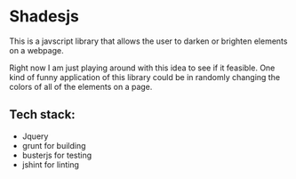 Shadesjs
========


This is a javscript library that allows the user to darken or brighten elements on a webpage.


Right now I am just playing around with this idea to see if it feasible. One kind of funny application of this library could be in randomly changing the colors of all of the elements on a page.

Tech stack:
-----------

 * Jquery
 * grunt for building
 * busterjs for testing
 * jshint for linting
